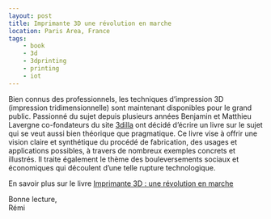 ```yaml
---
layout: post
title: Imprimante 3D une révolution en marche
location: Paris Area, France
tags:
    - book
    - 3d
    - 3dprinting
    - printing
    - iot
---
```


Bien connus des professionnels, les techniques d’impression 3D (impression tridimensionnelle) sont maintenant disponibles pour le grand public. Passionné du sujet depuis plusieurs années Benjamin et Matthieu Lavergne co-fondateurs du site [3dilla](http://fr.3dilla.com) ont décidé d’écrire un livre sur le sujet qui se veut aussi bien théorique que pragmatique. Ce livre vise à offrir une vision claire et synthétique du procédé de fabrication, des usages et applications possibles, à travers de nombreux exemples concrets et illustrés. Il traite également le thème des bouleversements sociaux et économiques qui découlent d’une telle rupture technologique.

En savoir plus sur le livre [Imprimante 3D : une révolution en marche](http://fr.3dilla.com/livre-imprimante-3d)

Bonne lecture,<br>
Rémi

